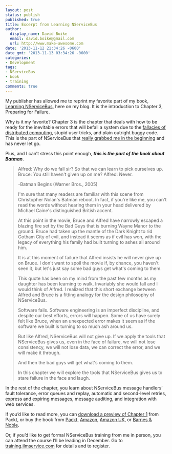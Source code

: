 ```yaml
---
layout: post
status: publish
published: true
title: Excerpt from Learning NServiceBus
author:
  display_name: David Boike
  email: david.boike@gmail.com
  url: http://www.make-awesome.com
date: '2013-11-12 21:34:26 -0600'
date_gmt: '2013-11-13 03:34:26 -0600'
categories:
- Development
tags:
- NServiceBus
- book
- training
comments: true
---
```

My publisher has allowed me to reprint my favorite part of my book, [Learning NServiceBus](http://www.packtpub.com/build-distributed-software-systems-using-dot-net-enterprise-service-bus/book), here on my blog. It is the introduction to Chapter 3, Preparing for Failure.

Why is it my favorite? Chapter 3 is the chapter that deals with how to be ready for the inevitable errors that will befall a system due to the [fallacies of distributed computing](http://en.wikipedia.org/wiki/Fallacies_of_Distributed_Computing), stupid user tricks, and plain outright buggy code. This is the part of NServiceBus that [really grabbed me in the beginning](http://www.make-awesome.com/2011/02/my-nservicebus-moment-of-bliss/) and has never let go.

Plus, and I can’t stress this point enough, ***this is the part of the book about Batman***.

<!-- more -->

> Alfred: Why do we fall sir? So that we can learn to pick ourselves up.
> Bruce: You still haven't given up on me?
> Alfred: Never.
>
> -Batman Begins (Warner Bros., 2005)
>
> I'm sure that many readers are familiar with this scene from Christopher Nolan's Batman reboot. In fact, if you're like me, you can't read the words without hearing them in your head delivered by Michael Caine's distinguished British accent.
>
> At this point in the movie, Bruce and Alfred have narrowly escaped a blazing fire set by the Bad Guys that is burning Wayne Manor to the ground. Bruce had taken up the mantle of the Dark Knight to rid Gotham City of evil, and instead it seems as if evil has won, with the legacy of everything his family had built turning to ashes all around him.
>
> It is at this moment of failure that Alfred insists he will never give up on Bruce. I don't want to spoil the movie if, by chance, you haven't seen it, but let's just say some bad guys get what's coming to them.
>
> This quote has been on my mind from the past few months as my daughter has been learning to walk. Invariably she would fall and I would think of Alfred. I realized that this short exchange between Alfred and Bruce is a fitting analogy for the design philosophy of NServiceBus.
>
> Software fails. Software engineering is an imperfect discipline, and despite our best efforts, errors will happen. Some of us have surely felt like Bruce, when an unexpected error makes it seem as if the software we built is turning to so much ash around us.
>
> But like Alfred, NServiceBus will not give up. If we apply the tools that NServiceBus gives us, even in the face of failure, we will not lose consistency, we will not lose data, we can correct the error, and we will make it through.
>
> And then the bad guys will get what's coming to them.
>
> In this chapter we will explore the tools that NServiceBus gives us to stare failure in the face and laugh.

In the rest of the chapter, you learn about NServiceBus message handlers’ fault tolerance, error queues and replay, automatic and second-level retries, express and expiring messages, message auditing, and integration with web services.

If you’d like to read more, you can [download a preview of Chapter 1](http://www.packtpub.com/sites/default/files/9781782166344-chapter-01.pdf) from Packt, or buy the book from [Packt](http://www.packtpub.com/build-distributed-software-systems-using-dot-net-enterprise-service-bus/book), [Amazon](http://www.amazon.com/Learning-NServiceBus-David-Boike/dp/1782166343), [Amazon UK](http://www.amazon.co.uk/Learning-NServiceBus-David-Boike/dp/1782166343), or [Barnes & Noble](http://www.barnesandnoble.com/w/learning-nservicebus-david-boike/1116599194?ean=9781782166344).

Or, if you’d like to get formal NServiceBus training from me in person, you can attend the course I’ll be leading in December. Go to [training.ilmservice.com](http://training.ilmservice.com) for details and to register.
